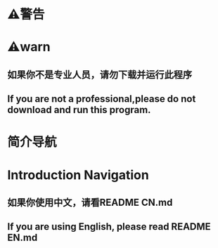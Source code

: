 # ⚠️警告
# ⚠️warn
## 如果你不是专业人员，请勿下载并运行此程序
## If you are not a professional,please do not download and run this program.

# 简介导航  
# Introduction Navigation
## 如果你使用中文，请看README CN.md 
## If you are using English, please read README EN.md
